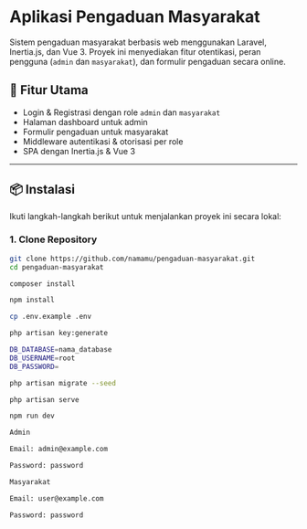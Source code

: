 # Aplikasi Pengaduan Masyarakat

Sistem pengaduan masyarakat berbasis web menggunakan Laravel, Inertia.js, dan Vue 3. Proyek ini menyediakan fitur otentikasi, peran pengguna (`admin` dan `masyarakat`), dan formulir pengaduan secara online.

## 🚀 Fitur Utama
- Login & Registrasi dengan role `admin` dan `masyarakat`
- Halaman dashboard untuk admin
- Formulir pengaduan untuk masyarakat
- Middleware autentikasi & otorisasi per role
- SPA dengan Inertia.js & Vue 3

---

## 📦 Instalasi

Ikuti langkah-langkah berikut untuk menjalankan proyek ini secara lokal:

### 1. Clone Repository
```bash
git clone https://github.com/namamu/pengaduan-masyarakat.git
cd pengaduan-masyarakat

composer install

npm install

cp .env.example .env

php artisan key:generate

DB_DATABASE=nama_database
DB_USERNAME=root
DB_PASSWORD=

php artisan migrate --seed

php artisan serve

npm run dev

Admin

Email: admin@example.com

Password: password

Masyarakat

Email: user@example.com

Password: password
